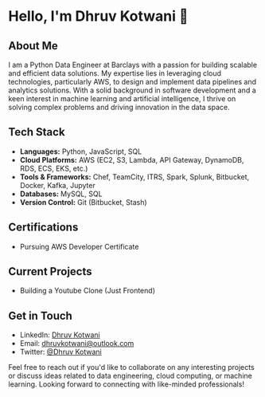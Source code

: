 # Hello, I'm Dhruv Kotwani 👋

## About Me

I am a Python Data Engineer at Barclays with a passion for building scalable and efficient data solutions. My expertise lies in leveraging cloud technologies, particularly AWS, to design and implement data pipelines and analytics solutions. With a solid background in software development and a keen interest in machine learning and artificial intelligence, I thrive on solving complex problems and driving innovation in the data space.

## Tech Stack

- **Languages:** Python, JavaScript, SQL
- **Cloud Platforms:** AWS (EC2, S3, Lambda, API Gateway, DynamoDB, RDS, ECS, EKS, etc.)
- **Tools & Frameworks:** Chef, TeamCity, ITRS, Spark, Splunk, Bitbucket, Docker, Kafka, Jupyter
- **Databases:** MySQL, SQL
- **Version Control:** Git (Bitbucket, Stash)
  
## Certifications

- Pursuing AWS Developer Certificate
  
## Current Projects

- Building a Youtube Clone (Just Frontend)
  
## Get in Touch

- LinkedIn: [Dhruv Kotwani](https://www.linkedin.com/in/dhruvkotwani/)
- Email: dhruvkotwani@outlook.com
- Twitter: [@Dhruv Kotwani](https://twitter.com/Dhurv_Kotwani)

Feel free to reach out if you'd like to collaborate on any interesting projects or discuss ideas related to data engineering, cloud computing, or machine learning. Looking forward to connecting with like-minded professionals!
